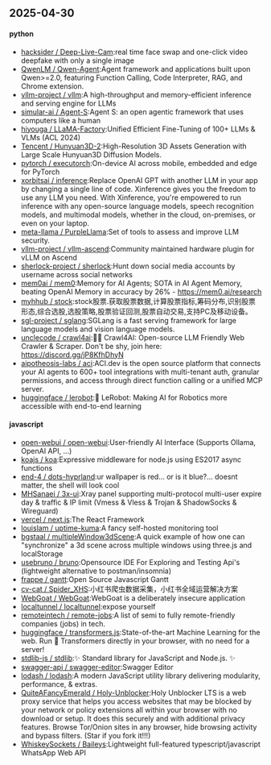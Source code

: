 ## 2025-04-30

#### python
* [hacksider / Deep-Live-Cam](https://github.com/hacksider/Deep-Live-Cam):real time face swap and one-click video deepfake with only a single image
* [QwenLM / Qwen-Agent](https://github.com/QwenLM/Qwen-Agent):Agent framework and applications built upon Qwen>=2.0, featuring Function Calling, Code Interpreter, RAG, and Chrome extension.
* [vllm-project / vllm](https://github.com/vllm-project/vllm):A high-throughput and memory-efficient inference and serving engine for LLMs
* [simular-ai / Agent-S](https://github.com/simular-ai/Agent-S):Agent S: an open agentic framework that uses computers like a human
* [hiyouga / LLaMA-Factory](https://github.com/hiyouga/LLaMA-Factory):Unified Efficient Fine-Tuning of 100+ LLMs & VLMs (ACL 2024)
* [Tencent / Hunyuan3D-2](https://github.com/Tencent/Hunyuan3D-2):High-Resolution 3D Assets Generation with Large Scale Hunyuan3D Diffusion Models.
* [pytorch / executorch](https://github.com/pytorch/executorch):On-device AI across mobile, embedded and edge for PyTorch
* [xorbitsai / inference](https://github.com/xorbitsai/inference):Replace OpenAI GPT with another LLM in your app by changing a single line of code. Xinference gives you the freedom to use any LLM you need. With Xinference, you're empowered to run inference with any open-source language models, speech recognition models, and multimodal models, whether in the cloud, on-premises, or even on your laptop.
* [meta-llama / PurpleLlama](https://github.com/meta-llama/PurpleLlama):Set of tools to assess and improve LLM security.
* [vllm-project / vllm-ascend](https://github.com/vllm-project/vllm-ascend):Community maintained hardware plugin for vLLM on Ascend
* [sherlock-project / sherlock](https://github.com/sherlock-project/sherlock):Hunt down social media accounts by username across social networks
* [mem0ai / mem0](https://github.com/mem0ai/mem0):Memory for AI Agents; SOTA in AI Agent Memory, beating OpenAI Memory in accuracy by 26% - https://mem0.ai/research
* [myhhub / stock](https://github.com/myhhub/stock):stock股票.获取股票数据,计算股票指标,筹码分布,识别股票形态,综合选股,选股策略,股票验证回测,股票自动交易,支持PC及移动设备。
* [sgl-project / sglang](https://github.com/sgl-project/sglang):SGLang is a fast serving framework for large language models and vision language models.
* [unclecode / crawl4ai](https://github.com/unclecode/crawl4ai):🚀🤖 Crawl4AI: Open-source LLM Friendly Web Crawler & Scraper. Don't be shy, join here: https://discord.gg/jP8KfhDhyN
* [aipotheosis-labs / aci](https://github.com/aipotheosis-labs/aci):ACI.dev is the open source platform that connects your AI agents to 600+ tool integrations with multi-tenant auth, granular permissions, and access through direct function calling or a unified MCP server.
* [huggingface / lerobot](https://github.com/huggingface/lerobot):🤗 LeRobot: Making AI for Robotics more accessible with end-to-end learning

#### javascript
* [open-webui / open-webui](https://github.com/open-webui/open-webui):User-friendly AI Interface (Supports Ollama, OpenAI API, ...)
* [koajs / koa](https://github.com/koajs/koa):Expressive middleware for node.js using ES2017 async functions
* [end-4 / dots-hyprland](https://github.com/end-4/dots-hyprland):ur wallpaper is red... or is it blue?... doesnt matter, the shell will look cool
* [MHSanaei / 3x-ui](https://github.com/MHSanaei/3x-ui):Xray panel supporting multi-protocol multi-user expire day & traffic & IP limit (Vmess & Vless & Trojan & ShadowSocks & Wireguard)
* [vercel / next.js](https://github.com/vercel/next.js):The React Framework
* [louislam / uptime-kuma](https://github.com/louislam/uptime-kuma):A fancy self-hosted monitoring tool
* [bgstaal / multipleWindow3dScene](https://github.com/bgstaal/multipleWindow3dScene):A quick example of how one can "synchronize" a 3d scene across multiple windows using three.js and localStorage
* [usebruno / bruno](https://github.com/usebruno/bruno):Opensource IDE For Exploring and Testing Api's (lightweight alternative to postman/insomnia)
* [frappe / gantt](https://github.com/frappe/gantt):Open Source Javascript Gantt
* [cv-cat / Spider_XHS](https://github.com/cv-cat/Spider_XHS):小红书爬虫数据采集，小红书全域运营解决方案
* [WebGoat / WebGoat](https://github.com/WebGoat/WebGoat):WebGoat is a deliberately insecure application
* [localtunnel / localtunnel](https://github.com/localtunnel/localtunnel):expose yourself
* [remoteintech / remote-jobs](https://github.com/remoteintech/remote-jobs):A list of semi to fully remote-friendly companies (jobs) in tech.
* [huggingface / transformers.js](https://github.com/huggingface/transformers.js):State-of-the-art Machine Learning for the web. Run 🤗 Transformers directly in your browser, with no need for a server!
* [stdlib-js / stdlib](https://github.com/stdlib-js/stdlib):✨ Standard library for JavaScript and Node.js. ✨
* [swagger-api / swagger-editor](https://github.com/swagger-api/swagger-editor):Swagger Editor
* [lodash / lodash](https://github.com/lodash/lodash):A modern JavaScript utility library delivering modularity, performance, & extras.
* [QuiteAFancyEmerald / Holy-Unblocker](https://github.com/QuiteAFancyEmerald/Holy-Unblocker):Holy Unblocker LTS is a web proxy service that helps you access websites that may be blocked by your network or policy extensions all within your browser with no download or setup. It does this securely and with additional privacy features. Browse Tor/Onion sites in any browser, hide browsing activity and bypass filters. (Star if you fork it!!!)
* [WhiskeySockets / Baileys](https://github.com/WhiskeySockets/Baileys):Lightweight full-featured typescript/javascript WhatsApp Web API
